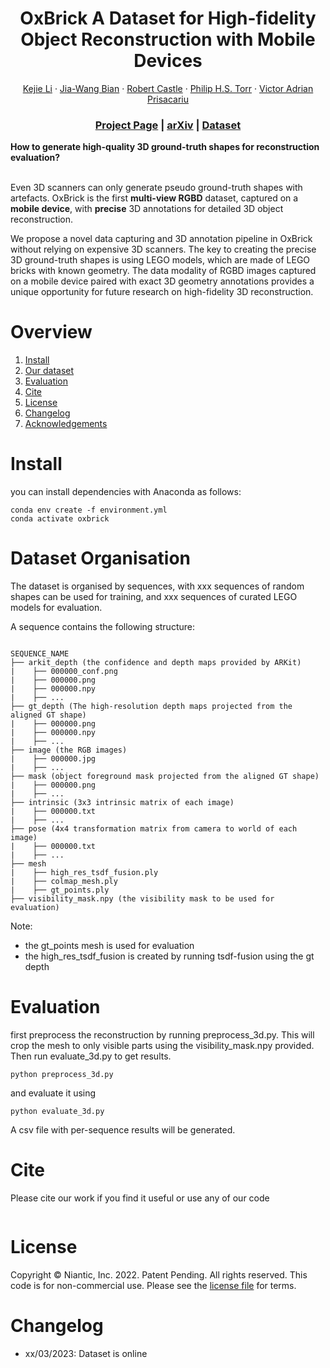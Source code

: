 <p align="center">
  <h1 align="center">OxBrick A Dataset for High-fidelity<br>Object Reconstruction with Mobile Devices</h1>
  <p align="center">
    <a href="https://likojack.github.io/kejieli/#/home">Kejie Li</a>
    ·
    <a href="https://jwbian.net/">Jia-Wang Bian</a>
    ·
    <a href="https://scholar.google.co.uk/citations?user=ChYEbcsAAAAJ&hl=en">Robert Castle</a>
    ·
     <a href="https://torrvision.com/">Philip H.S. Torr</a>
    ·
     <a href="https://www.robots.ox.ac.uk/~victor/">Victor Adrian Prisacariu</a>   
  </p>

  <h3 align="center"><a href="">Project Page</a> | <a href="">arXiv</a> | <a href="">Dataset</a> </h3> 
  <div align="center"></div>
</p>

**How to generate high-quality 3D ground-truth shapes for reconstruction evaluation?**

<br>Even 3D scanners can only generate pseudo ground-truth shapes with artefacts.
OxBrick is the first **multi-view RGBD** dataset, captured on a **mobile device**, with **precise** 3D annotations for detailed 3D object reconstruction.

We propose a novel data capturing and 3D annotation pipeline in OxBrick without relying on expensive 3D scanners. 
The key to creating the precise 3D ground-truth shapes is using LEGO models, which are made of LEGO bricks with known geometry. 
The data modality of RGBD images captured on a mobile device paired with exact 3D geometry annotations provides a unique opportunity for future research on high-fidelity 3D reconstruction.


<!-- <p align="center">
    <img src="etc/teaser.png" alt="teaser" width="90%">
</p> -->

# Overview

1. [Install](#install)
1. [Our dataset](#dataset-organisation)
1. [Evaluation](#evaluation)
1. [Cite](#scroll-cite)
1. [License](#️page_with_curl-license)
1. [Changelog](#pencil-changelog)
1. [Acknowledgements](#octocat-acknowledgements)


# Install
you can install dependencies with Anaconda as follows: 
```shell
conda env create -f environment.yml
conda activate oxbrick
```

# Dataset Organisation
The dataset is organised by sequences, with xxx sequences of random shapes can be used for training, and xxx sequences of curated LEGO models for evaluation.

A sequence contains the following structure:
```

SEQUENCE_NAME
├── arkit_depth (the confidence and depth maps provided by ARKit)
|    ├── 000000_conf.png
|    ├── 000000.png
|    ├── 000000.npy
|    ├── ...
├── gt_depth (The high-resolution depth maps projected from the aligned GT shape)
|    ├── 000000.png
|    ├── 000000.npy
|    ├── ...     
├── image (the RGB images)
|    ├── 000000.jpg
|    ├── ...
├── mask (object foreground mask projected from the aligned GT shape)
|    ├── 000000.png
|    ├── ...
├── intrinsic (3x3 intrinsic matrix of each image)
|    ├── 000000.txt
|    ├── ...
├── pose (4x4 transformation matrix from camera to world of each image)
|    ├── 000000.txt
|    ├── ...
├── mesh
|    ├── high_res_tsdf_fusion.ply
|    ├── colmap_mesh.ply
|    ├── gt_points.ply
├── visibility_mask.npy (the visibility mask to be used for evaluation)
```

Note:
- the gt_points mesh is used for evaluation
- the high_res_tsdf_fusion is created by running tsdf-fusion using the gt depth

# Evaluation 
first preprocess the reconstruction by running preprocess_3d.py. This will crop the mesh to only visible parts using the visibility_mask.npy provided.
Then run evaluate_3d.py to get results.

```shell
python preprocess_3d.py
```
and evaluate it using
```shell
python evaluate_3d.py
```
A csv file with per-sequence results will be generated.


# Cite
Please cite our work if you find it useful or use any of our code
```latex
```

# ️License
Copyright © Niantic, Inc. 2022. Patent Pending. All rights reserved. This code is for non-commercial use. Please see the [license file](LICENSE) for terms.

# Changelog
- xx/03/2023: Dataset is online
